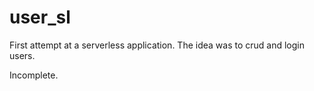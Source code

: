 # user_sl
First attempt at a serverless application.
The idea was to crud and login users.

Incomplete.

